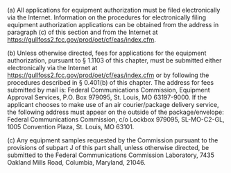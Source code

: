 (a) All applications for equipment authorization must be filed electronically via the Internet. Information on the procedures for electronically filing equipment authorization applications can be obtained from the address in paragraph (c) of this section and from the Internet at https://gullfoss2.fcc.gov/prod/oet/cf/eas/index.cfm.
                

(b) Unless otherwise directed, fees for applications for the equipment authorization, pursuant to § 1.1103 of this chapter, must be submitted either electronically via the Internet at https://gullfoss2.fcc.gov/prod/oet/cf/eas/index.cfm or by following the procedures described in § 0.401(b) of this chapter. The address for fees submitted by mail is: Federal Communications Commission, Equipment Approval Services, P.O. Box 979095, St. Louis, MO 63197-9000. If the applicant chooses to make use of an air courier/package delivery service, the following address must appear on the outside of the package/envelope: Federal Communications Commission, c/o Lockbox 979095, SL-MO-C2-GL, 1005 Convention Plaza, St. Louis, MO 63101.

(c) Any equipment samples requested by the Commission pursuant to the provisions of subpart J of this part shall, unless otherwise directed, be submitted to the Federal Communications Commission Laboratory, 7435 Oakland Mills Road, Columbia, Maryland, 21046.

